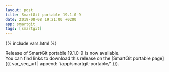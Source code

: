```yaml
---
layout: post
title: SmartGit portable 19.1.0-9
date: 2019-08-08 19:21:00 +0200
app: smartgit
tags: [smartgit]
---
```

{% include vars.html %}

Release of SmartGit portable 19.1.0-9 is now available.<br />
You can find links to download this release on the [SmartGit portable page]({{ var_seo_url | append: '/app/smartgit-portable/' }}).